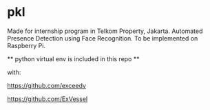 # pkl

Made for internship program in Telkom Property, Jakarta.
Automated Presence Detection using Face Recognition.
To be implemented on Raspberry Pi.

** python virtual env is included in this repo **

with:

https://github.com/exceedv

https://github.com/ExVessel

